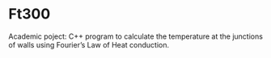 # Ft300
Academic poject: C++ program to calculate the temperature at the junctions of walls using Fourier’s Law of Heat conduction.
